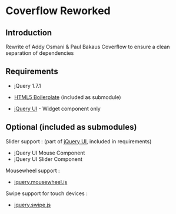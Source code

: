 Coverflow Reworked
====================

Introduction
---------------------

Rewrite of Addy Osmani & Paul Bakaus Coverflow to ensure a clean separation of dependencies


Requirements
---------------------

* jQuery 1.7.1

* [HTML5 Boilerplate](https://github.com/h5bp/html5-boilerplate "HTML5 Boilerplate on Github") (included as submodule)
* [jQuery UI](https://github.com/jquery/jquery-ui.git "jQuery UI on Github") - Widget component only


Optional (included as submodules)
---------------------

Slider support :  (part of [jQuery UI](https://github.com/jquery/jquery-ui "jQuery UI on Github"), included in requirements)

* jQuery UI Mouse Component
* jQuery UI Slider Component

Mousewheel support :

*  [jquery.mousewheel.js](https://github.com/brandonaaron/jquery-mousewheel "jquery.mousewheel.js on Github")

Swipe support for touch devices :

* [jquery.swipe.js](https://github.com/sgentile/jquery.swipe "jquery.swipe.js on Github")